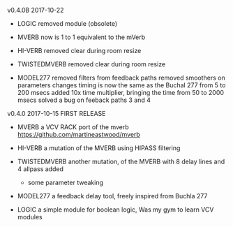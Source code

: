 
v0.4.0B 2017-10-22

- LOGIC 
	removed module (obsolete)

- MVERB 
	now is 1 to 1 equivalent to the mVerb

- HI-VERB
	removed clear during room resize

- TWISTEDMVERB
	removed clear during room resize

- MODEL277
	removed filters from feedback paths
	removed smoothers on parameters changes
	timing is now the same as the Buchal 277 from 5 to 200 msecs
	added 10x time multiplier, bringing the time from 50 to 2000 msecs
	solved a bug on feeback paths 3 and 4


v0.4.0 2017-10-15 FIRST RELEASE

- MVERB
	a VCV RACK port of the mverb
	https://github.com/martineastwood/mverb

- HI-VERB
	a mutation of the MVERB using HIPASS filtering

- TWISTEDMVERB
	another mutation, of the MVERB with 8 delay lines and 4 allpass added 
	+ some parameter tweaking

- MODEL277
	a feedback delay tool, freely inspired from Buchla 277

- LOGIC
	a simple module for boolean logic, Was my gym to learn VCV modules

